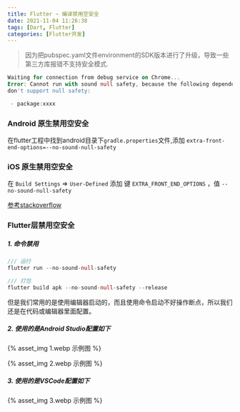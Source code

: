 ```yaml
---
title: Flutter ~ 编译禁用空安全
date: 2021-11-04 11:26:38
tags: [Dart, Flutter]
categories: [Flutter开发]
---
```


> 因为把pubspec.yaml文件environment的SDK版本进行了升级，导致一些第三方库报错不支持安全模式.



```dart
Waiting for connection from debug service on Chrome...
Error: Cannot run with sound null safety, because the following dependencies
don't support null safety:

 - package:xxxx
```



### Android 原生禁用空安全

在flutter工程中找到android目录下`gradle.properties`文件,添加 `extra-front-end-options=--no-sound-null-safety`



### iOS 原生禁用空安全

在 `Build Settings` => `User-Defined`  添加 键 `EXTRA_FRONT_END_OPTIONS` ，值 `--no-sound-null-safety`

[参考stackoverflow](https://stackoverflow.com/questions/67304114/how-to-add-flutter-run-time-arguments-to-xcode)
<!--more-->


### Flutter层禁用空安全

##### 1. 命令禁用

```dart
/// 运行
flutter run --no-sound-null-safety

/// 打包
flutter build apk --no-sound-null-safety --release
```

但是我们常用的是使用编辑器启动的，而且使用命令启动不好操作断点，所以我们还是在代码或编辑器里面配置。

##### 2. 使用的是Android Studio配置如下

{% asset_img 1.webp 示例图 %}

{% asset_img 2.webp 示例图 %}

##### 3. 使用的是VSCode配置如下

{% asset_img 3.webp 示例图 %}